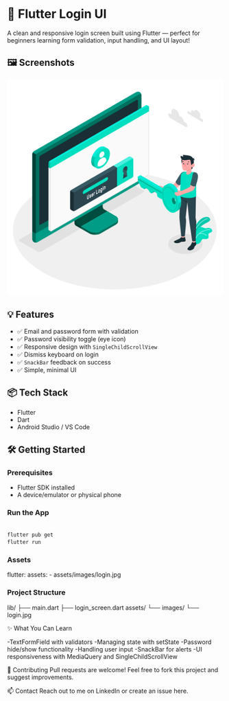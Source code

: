 # 🚀 Flutter Login UI

A clean and responsive login screen built using Flutter — perfect for beginners learning form validation, input handling, and UI layout!

## 🖼️ Screenshots
![Login UI](assets/images/login.jpg)

## 💡 Features

- ✅ Email and password form with validation
- ✅ Password visibility toggle (eye icon)
- ✅ Responsive design with `SingleChildScrollView`
- ✅ Dismiss keyboard on login
- ✅ `SnackBar` feedback on success
- ✅ Simple, minimal UI

## 📦 Tech Stack

- Flutter
- Dart
- Android Studio / VS Code

## 🛠️ Getting Started

### Prerequisites

- Flutter SDK installed
- A device/emulator or physical phone

### Run the App

```bash

flutter pub get
flutter run
```

### Assets

flutter:
  assets:
    - assets/images/login.jpg

### Project Structure

lib/
├── main.dart
├── login_screen.dart
assets/
└── images/
    └── login.jpg

✨ What You Can Learn

-TextFormField with validators
-Managing state with setState
-Password hide/show functionality
-Handling user input
-SnackBar for alerts
-UI responsiveness with MediaQuery and SingleChildScrollView

🤝 Contributing
Pull requests are welcome! Feel free to fork this project and suggest improvements.

📫 Contact
Reach out to me on LinkedIn or create an issue here.
